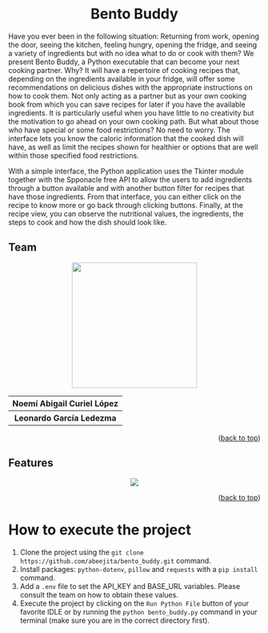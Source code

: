 <a name="readme-top"></a>
<h1 align="center">Bento Buddy</h1>
Have you ever been in the following situation: Returning from work, opening the door, seeing the kitchen, feeling hungry, opening the fridge, and seeing a variety of ingredients but with no idea what to do or cook with them? We present Bento Buddy, a Python executable that can become your next cooking partner. Why? It will have a repertoire of cooking recipes that, depending on the ingredients available in your fridge, will offer some recommendations on delicious dishes with the appropriate instructions on how to cook them. Not only acting as a partner but as your own cooking book from which you can save recipes for later if you have the available ingredients. It is particularly useful when you have little to no creativity but the motivation to go ahead on your own cooking path. 
But what about those who have special or some food restrictions? No need to worry. The interface lets you know the caloric information that the cooked dish will have, as well as limit the recipes shown for healthier or options that are well within those specified food restrictions.

With a simple interface, the Python application uses the Tkinter module together with the Spponacle free API to allow the users to add ingredients through a button available and with another button filter for recipes that have those ingredients. From that interface, you can either click on the recipe to know more or go back through clicking buttons. Finally, at the recipe view, you can observe the nutritional values, the ingredients, the steps to cook and how the dish should look like.

## Team
<div align="center">
<img src="https://forthebadge.com/images/badges/powered-by-coders-sweat.svg" width="250px">
<table>
  <tr>
    <th>Noemí Abigail Curiel López </th>
  </tr>
    <tr>
    <th> Leonardo García Ledezma </th>
  </tr>
  </table>
</div>
  
<p align="right">(<a href="#readme-top">back to top</a>)</p>
  
## Features
<div align="center">
<p> 
<img src="https://img.shields.io/badge/Python-FFD43B?style=for-the-badge&logo=python&logoColor=blue"/>
</p>
</div>

<p align="right">(<a href="#readme-top">back to top</a>)</p>

# How to execute the project
1. Clone the project using the ```git clone https://github.com/abeejita/bento_buddy.git``` command.
2. Install packages: ```python-dotenv```, ```pillow``` and ```requests``` with a ```pip install``` command.
3. Add a ```.env``` file to set the API_KEY and BASE_URL variables. Please consult the team on how to obtain these values.
4. Execute the project by clicking on the ```Run Python File``` button of your favorite IDLE or by running the ```python bento_buddy.py``` command in your terminal (make sure you are in the correct directory first).
